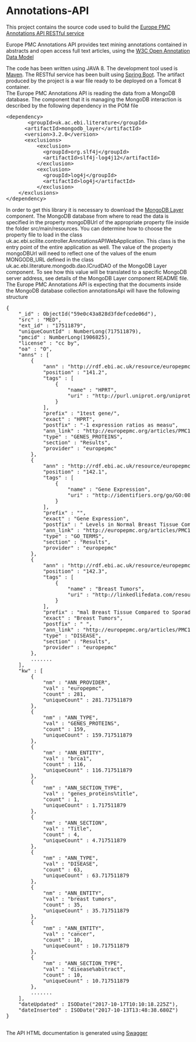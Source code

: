 # Annotations-API
This project contains the source code used to build the [Europe PMC Annotations API RESTful service][5]

Europe PMC Annotations API provides text mining annotations contained in abstracts and open access full text articles, using the [W3C Open Annotation Data Model][1]

The code has been written using JAVA 8. The development tool used is [Maven][6]. The RESTful service  has been built using [Spring Boot][2]. The artifact produced by the project is a war file ready to be deployed on a Tomcat 8 container.<br/>
The Europe PMC Annotations API is reading the data from a MongoDB database. The component that it is managing the MongoDB interaction is described by the following dependency in the POM file

<pre>
&lt;dependency&gt;
       &lt;groupId&gt;uk.ac.ebi.literature&lt;/groupId&gt;
	  &lt;artifactId&gt;mongodb_layer&lt;/artifactId&gt;
	  &lt;version&gt;3.2.0&lt;/version&gt;
	  &lt;exclusions&gt;
		  &lt;exclusion&gt; 
		    &lt;groupId&gt;org.slf4j&lt;/groupId&gt;
		    &lt;artifactId&gt;slf4j-log4j12&lt;/artifactId&gt;
		  &lt;/exclusion&gt;
		  &lt;exclusion&gt; 
		    &lt;groupId&gt;log4j&lt;/groupId&gt;
		    &lt;artifactId&gt;log4j&lt;/artifactId&gt;
		  &lt;/exclusion&gt;
	&lt;/exclusions&gt; 
&lt;/dependency&gt;
</pre>

In order to get this library it is necessary to download the [MongoDB Layer][3] component. 
The MongoDB database from where to read the data is specified in the property mongoDBUrl of the appropriate property file inside the folder src/main/resources. You can determine how to choose the property file to load in the class uk.ac.ebi.scilite.controller.AnnotationsAPIWebApplication. This class is the entry point of the entire application as well. The value of the property mongoDBUrl will need to reflect one of the values of the enum MONGODB_URL defined in the class uk.ac.ebi.literature.mongodb.dao.ICrudDAO of the MongoDB Layer component. To see how this value will be translated to a specific MongoDB server address, see details of the MongoDB Layer component README file.
<br/>The Europe PMC Annotations API is expecting that the documents inside the MongoDB database collection annotationsApi will have the following structure

<pre>
{
    "_id" : ObjectId("59e0c43a828d3fdefcede06d"),
    "src" : "MED",
    "ext_id" : "17511879",
    "uniqueCountId" : NumberLong(717511879),
    "pmcid" : NumberLong(1906825),
    "license" : "cc by",
    "oa" : "O",
    "anns" : [ 
        {
            "ann" : "http://rdf.ebi.ac.uk/resource/europepmc/annotations/PMC1906825#141-2",
            "position" : "141.2",
            "tags" : [ 
                {
                    "name" : "HPRT",
                    "uri" : "http://purl.uniprot.org/uniprot/Q26997"
                }
            ],
            "prefix" : "1test gene/",
            "exact" : "HPRT",
            "postfix" : "-1 expression ratios as measu",
            "ann_link" : "http://europepmc.org/articles/PMC1906825#europepmc_141-2",
            "type" : "GENES_PROTEINS",
            "section" : "Results",
            "provider" : "europepmc"
        }, 
        {
            "ann" : "http://rdf.ebi.ac.uk/resource/europepmc/annotations/PMC1906825#142-1",
            "position" : "142.1",
            "tags" : [ 
                {
                    "name" : "Gene Expression",
                    "uri" : "http://identifiers.org/go/GO:0010467"
                }
            ],
            "prefix" : "",
            "exact" : "Gene Expression",
            "postfix" : " Levels in Normal Breast Tissue Compared",
            "ann_link" : "http://europepmc.org/articles/PMC1906825#europepmc_142-1",
            "type" : "GO_TERMS",
            "section" : "Results",
            "provider" : "europepmc"
        }, 
        {
            "ann" : "http://rdf.ebi.ac.uk/resource/europepmc/annotations/PMC1906825#142-3",
            "position" : "142.3",
            "tags" : [ 
                {
                    "name" : "Breast Tumors",
                    "uri" : "http://linkedlifedata.com/resource/umls-concept/C1458155"
                }
            ],
            "prefix" : "mal Breast Tissue Compared to Sporadic ",
            "exact" : "Breast Tumors",
            "postfix" : " ",
            "ann_link" : "http://europepmc.org/articles/PMC1906825#europepmc_142-3",
            "type" : "DISEASE",
            "section" : "Results",
            "provider" : "europepmc"
        }, 
        .......
    ],
    "kw" : [ 
        {
            "nm" : "ANN_PROVIDER",
            "val" : "europepmc",
            "count" : 281,
            "uniqueCount" : 281.717511879
        }, 
        {
            "nm" : "ANN_TYPE",
            "val" : "GENES_PROTEINS",
            "count" : 159,
            "uniqueCount" : 159.717511879
        }, 
        {
            "nm" : "ANN_ENTITY",
            "val" : "brca1",
            "count" : 116,
            "uniqueCount" : 116.717511879
        }, 
        {
            "nm" : "ANN_SECTION_TYPE",
            "val" : "genes_proteins%title",
            "count" : 1,
            "uniqueCount" : 1.717511879
        }, 
        {
            "nm" : "ANN_SECTION",
            "val" : "Title",
            "count" : 4,
            "uniqueCount" : 4.717511879
        }, 
        {
            "nm" : "ANN_TYPE",
            "val" : "DISEASE",
            "count" : 63,
            "uniqueCount" : 63.717511879
        }, 
        {
            "nm" : "ANN_ENTITY",
            "val" : "breast tumors",
            "count" : 35,
            "uniqueCount" : 35.717511879
        }, 
        {
            "nm" : "ANN_ENTITY",
            "val" : "cancer",
            "count" : 10,
            "uniqueCount" : 10.717511879
        }, 
        {
            "nm" : "ANN_SECTION_TYPE",
            "val" : "disease%abstract",
            "count" : 10,
            "uniqueCount" : 10.717511879
        }, 
        .......
    ],
    "dateUpdated" : ISODate("2017-10-17T10:10:18.225Z"),
    "dateInserted" : ISODate("2017-10-13T13:48:38.680Z")
}

</pre>

 The API HTML documentation is generated using [Swagger][4]

[1]: https://www.w3.org/TR/annotation-model/
[2]: http://spring.io/guides/gs/rest-service/
[3]: https://github.com/EuropePMC/MongoDB-Layer
[4]: https://swagger.io/
[5]: https://europepmc.org/AnnotationsApi
[6]: https://maven.apache.org/

